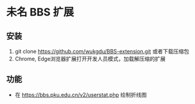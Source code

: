 # 未名 BBS 扩展

## 安装
1. git clone https://github.com/wukgdu/BBS-extension.git 或者下载压缩包
2. Chrome, Edge浏览器扩展打开开发人员模式，加载解压缩的扩展

## 功能
- 在 https://bbs.pku.edu.cn/v2/userstat.php 绘制折线图